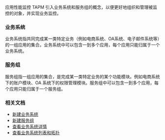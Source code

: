 

应用性能监控 TAPM 引入业务系统和服务组的概念，以便更好地组织和管理被监控的对象，并实现业务监控。

### 业务系统

业务系统指共同完成某一类特定业务（例如电商系统、OA系统、电子邮件系统等）的一组应用的集合。业务系统中可以包含一到多个应用，每个应用只能归属于一个业务系统。


### 服务组

服务组指一组应用的集合，是完成某一类特定业务的某个功能模块。例如电商系统下的账户模块、OA 系统下的权限管理模块。服务组中可以包含一到多个应用，每个应用只能归属于一个服务组。


### 相关文档

- [新建业务系统](https://cloud.tencent.com/document/product/1349/52280)
- [新建服务组](https://cloud.tencent.com/document/product/1349/52279)
- [查看业务系统详情](https://cloud.tencent.com/document/product/1349/52281)
- [查看业务系统列表和拓扑](https://cloud.tencent.com/document/product/1349/52282)

